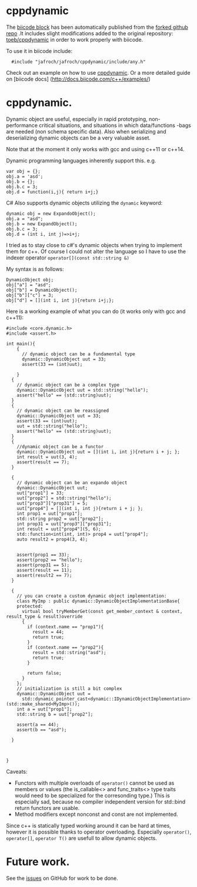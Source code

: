 # cppdynamic

The [biicode block](http://www.biicode.com/jafroch/jafroch/cppdynamic/master) has been automatically published from the [forked github repo](https://github.com/toeb/cppdynamic) .It includes slight modifications added to the original repository: [toeb/cppdynamic](https://github.com/toeb/cppdynamic) in order to work properly with biicode.

To use it in biicode include:

      #include "jafroch/jafroch/cppdynamic/include/any.h"

Check out an example on how to use [cppdynamic](http://www.biicode.com/examples/examples/). Or a more detailed guide on [biicode docs] (http://docs.biicode.com/c++/examples/)


# cppdynamic.


Dynamic object are useful, especially in rapid prototyping, non-performance critical situations, and situations in which data/functions -bags are needed (non schema specific data).
Also when serializing and deserializing dynamic objects can be a very valuable asset.

Note that at the moment it only works with gcc and using c++11 or c++14.

Dynamic programming languages inherently support this. e.g.

    var obj = {};
    obj.a = 'asd';
    obj.b = {};
    obj.b.c = 3;
    obj.d = function(i,j){ return i+j;}
    

C# Also supports dynamic objects utilizing the `dynamic` keyword:

    dynamic obj = new ExpandoObject();
    obj.a = "asd";
    obj.b = new ExpandObject();
    obj.b.c = 3;
    obj.d = (int i, int j)=>i+j;
    

I tried as to stay close to c#'s dynamic objects when trying to implement them for c++. Of course I could not alter the language so I have to use the indexer operator `operator[](const std::string &)`  


My syntax is as follows:

    DynamicObject obj;
    obj["a"] = "asd";
    obj["b"] = DynamicObject();
    obj["b"]["c"] = 3;
    obj["d"] = [](int i, int j){return i+j;};
    

Here is a working example of what you can do (it works only with gcc and c++11):

    #include <core.dynamic.h>
    #include <assert.h>
    
    int main(){
        {
          // dynamic object can be a fundamental type
          dynamic::DynamicObject uut = 33;
          assert(33 == (int)uut);
    
        }
      {
        // dynamic object can be a complex type
        dynamic::DynamicObject uut = std::string("hello");
        assert("hello" == (std::string)uut);
      }
      {
        // dynamic object can be reassigned
        dynamic::DynamicObject uut = 33;
        assert(33 == (int)uut);
        uut = std::string("hello");
        assert("hello" == (std::string)uut);
      }
      {
        //dynamic object can be a functor
        dynamic::DynamicObject uut = [](int i, int j){return i + j; };
        int result = uut(3, 4);
        assert(result == 7);
      }
    
      {
        // dynamic object can be an expando object
        dynamic::DynamicObject uut;
        uut["prop1"] = 33;
        uut["prop2"] = std::string("hello");
        uut["prop3"]["prop31"] = 5;
        uut["prop4"] = [](int i, int j){return i + j; };
        int prop1 = uut["prop1"];
        std::string prop2 = uut["prop2"];
        int prop31 = uut["prop3"]["prop31"];
        int result = uut["prop4"](5, 6);
        std::function<int(int, int)> prop4 = uut["prop4"];
        auto result2 = prop4(3, 4);
    
    
        assert(prop1 == 33);
        assert(prop2 == "hello");
        assert(prop31 == 5);
        assert(result == 11);
        assert(result2 == 7);
      }
    
      {
        // you can create a custom dynamic object implementation:
        class MyImp : public dynamic::DynamicObjectImplementationBase{
        protected:
          virtual bool tryMemberGet(const get_member_context & context, result_type & result)override
          {
            if (context.name == "prop1"){
              result = 44;
              return true;
            }
            if (context.name == "prop2"){
              result = std::string("asd");
              return true;
            }
    
            return false;
          }
        };
        // initialization is still a bit complex 
        dynamic::DynamicObject uut = 
          std::dynamic_pointer_cast<dynamic::IDynamicObjectImplementation>(std::make_shared<MyImp>());
        int a = uut["prop1"];
        std::string b = uut["prop2"];
    
        assert(a == 44);
        assert(b == "asd");
    
      }
    
    
    
    }

Caveats:

*   Functors with multiple overloads of `operator()` cannot be used as members or values (the is_callable<> and func_traits<> type traits would need to be specialized for the corresonding type.) This is especially sad, because no compiler independent version for std::bind return functors are usable.
*   Method modifiers except nonconst and const are not implemented.
 

Since c++ is statically typed working around it can be hard at times, however it is possible thanks to operator overloading. Especially `operator()`, `operator[]`, `operator T()` are usefull to allow dynamic objects.

# Future work.
See the [issues](https://github.com/toeb/cppdynamic)
on GitHub for work to be done.